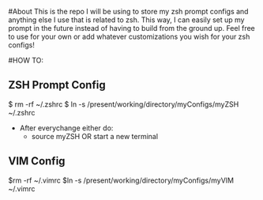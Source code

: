 #About
This is the repo I will be using to store my zsh prompt configs and anything else I use that is related to zsh. This way, I can easily set up my prompt in the future instead of having to build from the ground up. Feel free to use for your own or add whatever customizations you wish for your zsh configs!

#HOW TO:
## ZSH Prompt Config

$ rm -rf ~/.zshrc
$ ln -s /present/working/directory/myConfigs/myZSH ~/.zshrc

- After everychange either do:
	- source myZSH OR start a new terminal

## VIM Config

$rm -rf ~/.vimrc
$ln -s /present/working/directory/myConfigs/myVIM ~/.vimrc
